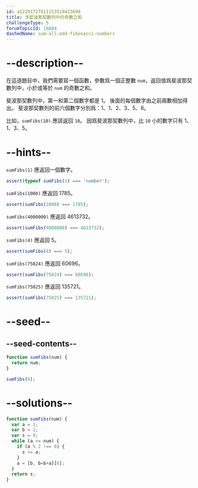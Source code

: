 ```yaml
---
id: a5229172f011153519423690
title: 求斐波那契數列中的奇數之和
challengeType: 5
forumTopicId: 16084
dashedName: sum-all-odd-fibonacci-numbers
---
```


# --description--

在這道題目中，我們需要寫一個函數，參數爲一個正整數 `num`，返回值爲斐波那契數列中，小於或等於 `num` 的奇數之和。

斐波那契數列中，第一和第二個數字都是 1。 後面的每個數字由之前兩數相加得出。 斐波那契數列的前六個數字分別爲：1、1、2、3、5、8。

比如，`sumFibs(10)` 應該返回 `10`。 因爲斐波那契數列中，比 `10` 小的數字只有 1、1、3、5。

# --hints--

`sumFibs(1)` 應返回一個數字。

```js
assert(typeof sumFibs(1) === 'number');
```

`sumFibs(1000)` 應返回 1785。

```js
assert(sumFibs(1000) === 1785);
```

`sumFibs(4000000)` 應返回 4613732。

```js
assert(sumFibs(4000000) === 4613732);
```

`sumFibs(4)` 應返回 5。

```js
assert(sumFibs(4) === 5);
```

`sumFibs(75024)` 應返回 60696。

```js
assert(sumFibs(75024) === 60696);
```

`sumFibs(75025)` 應返回 135721。

```js
assert(sumFibs(75025) === 135721);
```

# --seed--

## --seed-contents--

```js
function sumFibs(num) {
  return num;
}

sumFibs(4);
```

# --solutions--

```js
function sumFibs(num) {
  var a = 1;
  var b = 1;
  var s = 0;
  while (a <= num) {
    if (a % 2 !== 0) {
      s += a;
    }
    a = [b, b=b+a][0];
  }
  return s;
}
```

